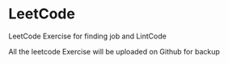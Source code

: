 # LeetCode
LeetCode Exercise for finding job and LintCode

 All the leetcode Exercise will be uploaded on Github for backup

